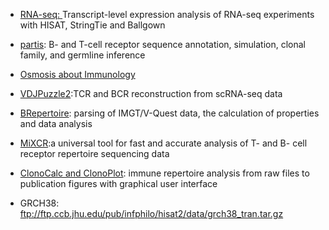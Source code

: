 
* [RNA-seq: ](https://www.nature.com/articles/nprot.2016.095) Transcript-level expression analysis of RNA-seq experiments with HISAT, StringTie and Ballgown


* [partis](https://github.com/psathyrella/partis/): B- and T-cell receptor sequence annotation, simulation, clonal family, and germline inference

* [Osmosis about Immunology](https://www.osmosis.org/home/search?topic=Immunology&show=videos&from=B%20and%20T%20cells&section=)

* [VDJPuzzle2](https://github.com/Miachol/vdjpuzzle2):TCR and BCR reconstruction from scRNA-seq data

* [BRepertoire](http://mabra.biomed.kcl.ac.uk/BRepertoire_3/?): parsing of IMGT/V-Quest data, the calculation of properties and data analysis

* [MiXCR](https://mixcr.readthedocs.io/en/master/):a universal tool for fast and accurate analysis of T- and B- cell receptor repertoire sequencing data

* [ClonoCalc and ClonoPlot](https://www.ncbi.nlm.nih.gov/pmc/articles/PMC5346239/): immune repertoire analysis from raw files to publication figures with graphical user interface


 * GRCH38:   ftp://ftp.ccb.jhu.edu/pub/infphilo/hisat2/data/grch38_tran.tar.gz
